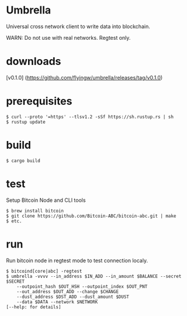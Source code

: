 # Umbrella

Universal cross network client to write data into blockchain.

WARN: Do not use with real networks. Regtest only.

# downloads

[v0.1.0] (https://github.com/flyingw/umbrella/releases/tag/v0.1.0)

# prerequisites

```
$ curl --proto '=https' --tlsv1.2 -sSf https://sh.rustup.rs | sh
$ rustup update
```

# build 

```
$ cargo build
```

# test

Setup Bitcoin Node and CLI tools

```
$ brew install bitcoin
$ git clone https://github.com/Bitcoin-ABC/bitcoin-abc.git | make
$ etc.

```

# run 

Run bitcoin node in regtest mode to test connection localy.

```
$ bitcoind[core|abc] -regtest
$ umbrella -vvvv --in_address $IN_ADD --in_amount $BALANCE --secret $SECRET
    --outpoint_hash $OUT_HSH --outpoint_index $OUT_PNT
    --out_address $OUT_ADD --change $CHANGE
    --dust_address $DST_ADD --dust_amount $DUST
    --data $DATA --network $NETWORK
[--help: for details]
```
